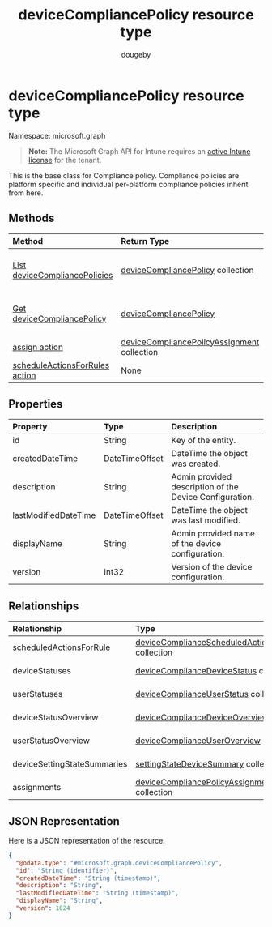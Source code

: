 ﻿---
title: "deviceCompliancePolicy resource type"
description: "This is the base class for Compliance policy. Compliance policies are platform specific and individual per-platform compliance policies inherit from here. "
author: "dougeby"
localization_priority: Normal
ms.prod: "intune"
doc_type: resourcePageType
---

# deviceCompliancePolicy resource type

Namespace: microsoft.graph

> **Note:** The Microsoft Graph API for Intune requires an [active Intune license](https://go.microsoft.com/fwlink/?linkid=839381) for the tenant.

This is the base class for Compliance policy. Compliance policies are platform specific and individual per-platform compliance policies inherit from here. 

## Methods

| Method                                                                                                         | Return Type                                                                                                         | Description                                                                                                                            |
| :------------------------------------------------------------------------------------------------------------- | :------------------------------------------------------------------------------------------------------------------ | :------------------------------------------------------------------------------------------------------------------------------------- |
| [List deviceCompliancePolicies](../api/intune-deviceconfig-devicecompliancepolicy-list.md)                     | [deviceCompliancePolicy](../resources/intune-deviceconfig-devicecompliancepolicy.md) collection                     | List properties and relationships of the [deviceCompliancePolicy](../resources/intune-deviceconfig-devicecompliancepolicy.md) objects. |
| [Get deviceCompliancePolicy](../api/intune-deviceconfig-devicecompliancepolicy-get.md)                         | [deviceCompliancePolicy](../resources/intune-deviceconfig-devicecompliancepolicy.md)                                | Read properties and relationships of the [deviceCompliancePolicy](../resources/intune-deviceconfig-devicecompliancepolicy.md) object.  |
| [assign action](../api/intune-deviceconfig-devicecompliancepolicy-assign.md)                                   | [deviceCompliancePolicyAssignment](../resources/intune-deviceconfig-devicecompliancepolicyassignment.md) collection | Not yet documented                                                                                                                     |
| [scheduleActionsForRules action](../api/intune-deviceconfig-devicecompliancepolicy-scheduleactionsforrules.md) | None                                                                                                                | Not yet documented                                                                                                                     |

## Properties

| Property             | Type           | Description                                             |
| :------------------- | :------------- | :------------------------------------------------------ |
| id                   | String         | Key of the entity.                                      |
| createdDateTime      | DateTimeOffset | DateTime the object was created.                        |
| description          | String         | Admin provided description of the Device Configuration. |
| lastModifiedDateTime | DateTimeOffset | DateTime the object was last modified.                  |
| displayName          | String         | Admin provided name of the device configuration.        |
| version              | Int32          | Version of the device configuration.                    |

## Relationships

| Relationship                | Type                                                                                                                            | Description                                               |
| :-------------------------- | :------------------------------------------------------------------------------------------------------------------------------ | :-------------------------------------------------------- |
| scheduledActionsForRule     | [deviceComplianceScheduledActionForRule](../resources/intune-deviceconfig-devicecompliancescheduledactionforrule.md) collection | The list of scheduled action for this rule                |
| deviceStatuses              | [deviceComplianceDeviceStatus](../resources/intune-deviceconfig-devicecompliancedevicestatus.md) collection                     | List of DeviceComplianceDeviceStatus.                     |
| userStatuses                | [deviceComplianceUserStatus](../resources/intune-deviceconfig-devicecomplianceuserstatus.md) collection                         | List of DeviceComplianceUserStatus.                       |
| deviceStatusOverview        | [deviceComplianceDeviceOverview](../resources/intune-deviceconfig-devicecompliancedeviceoverview.md)                            | Device compliance devices status overview                 |
| userStatusOverview          | [deviceComplianceUserOverview](../resources/intune-deviceconfig-devicecomplianceuseroverview.md)                                | Device compliance users status overview                   |
| deviceSettingStateSummaries | [settingStateDeviceSummary](../resources/intune-deviceconfig-settingstatedevicesummary.md) collection                           | Compliance Setting State Device Summary                   |
| assignments                 | [deviceCompliancePolicyAssignment](../resources/intune-deviceconfig-devicecompliancepolicyassignment.md) collection             | The collection of assignments for this compliance policy. |

## JSON Representation

Here is a JSON representation of the resource.

<!-- {
  "blockType": "resource",
  "keyProperty": "id",
  "@odata.type": "microsoft.graph.deviceCompliancePolicy"
}
-->

```json
{
  "@odata.type": "#microsoft.graph.deviceCompliancePolicy",
  "id": "String (identifier)",
  "createdDateTime": "String (timestamp)",
  "description": "String",
  "lastModifiedDateTime": "String (timestamp)",
  "displayName": "String",
  "version": 1024
}
```
